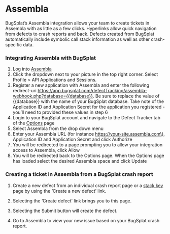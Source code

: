 # Assembla

BugSplat’s Assembla integration allows your team to create tickets in Assembla with as little as a few clicks. Hyperlinks allow quick navigation from defects to crash reports and back. Defects created from BugSplat automatically include symbolic call stack information as well as other crash-specific data.

### Integrating Assembla with BugSplat

1. Log into [Assembla](https://www.assembla.com/home)
2. Click the dropdown next to your picture in the top right corner. Select Profile &gt; API Applications and Sessions.
3. Register a new application with Assembla and enter the following redirect-uri https://app.bugsplat.com/defectTracking/assembla-webhook.php?database={{database}}. Be sure to replace the value of {{database}} with the name of your BugSplat database. Take note of the Application ID and Application Secret for the application you registered - you’ll need to provided these values in step 6
4. Login to your BugSplat account and navigate to the Defect Tracker tab of the [Options](https://app.bugsplat.com/v2/options?tab=defect) page
5. Select Assembla from the drop down menu
6. Enter your Assembla URL \(for instance https://your-site.assembla.com\), Application ID and Application Secret and click Authorize
7. You will be redirected to a page prompting you to allow your integration access to Assembla, click Allow
8. You will be redirected back to the Options page. When the Options page has loaded select the desired Assembla space and click Update

### Creating a ticket in Assembla from a BugSplat crash report

1. Create a new defect from an individual crash report page or a [stack key](../../../../education/bugsplat-dictionary.md#stack-key) page by using the ‘Create a new defect’ link.

2. Selecting the ‘Create defect’ link brings you to this page.

3. Selecting the Submit button will create the defect.

4. Go to Assembla to view your new issue based on your BugSplat crash report.

